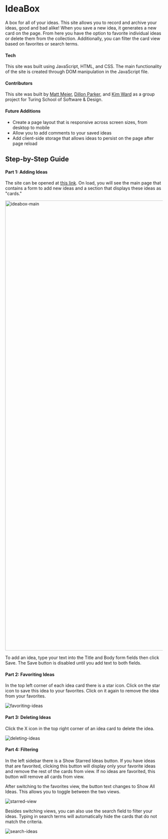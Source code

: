 # IdeaBox
A box for all of your ideas. This site allows you to record and archive your ideas, good and bad alike! When you save a new idea, it generates a new card on the page. From here you have the option to favorite individual ideas or delete them from the collection. Additionally, you can filter the card view based on favorites or search terms.

#### Tech

This site was built using JavaScript, HTML, and CSS. The main functionality of the site is created through DOM manipulation in the JavaScript file.

#### Contributors
This site was built by [Matt Meier](https://github.com/mmeier274), [Dillon Parker](https://github.com/Prkr93), and [Kim Ward](https://github.com/kmewrd) as a group project for Turing School of Software & Design.

#### Future Additions

  - Create a page layout that is responsive across screen sizes, from desktop to mobile
  - Allow you to add comments to your saved ideas
  - Add client-side storage that allows ideas to persist on the page after page reload

## Step-by-Step Guide
#### Part 1: Adding Ideas
The site can be opened at [this link](https://prkr93.github.io/ideabox/). On load, you will see the main page that contains a form to add new ideas and a section that displays these ideas as "cards."

<img width="1440" alt="ideabox-main" src="https://user-images.githubusercontent.com/79027364/148860183-57c3b619-abc9-4fa8-8183-d89fa6faa3a2.png">

To add an idea, type your text into the Title and Body form fields then click Save. The Save button is disabled until you add text to both fields.

#### Part 2: Favoriting Ideas
In the top left corner of each idea card there is a star icon. Click on the star icon to save this idea to your favorites. Click on it again to remove the idea from your favorites.

![favoriting-ideas](https://user-images.githubusercontent.com/79027364/148862429-53271708-4b08-452c-a7d0-cf6360cc1058.gif)

#### Part 3: Deleting Ideas

Click the X icon in the top right corner of an idea card to delete the idea.

![deleting-ideas](https://user-images.githubusercontent.com/79027364/148863264-ab5cffb5-8e71-4dcb-b14c-758c9d959121.gif)

#### Part 4: Filtering

In the left sidebar there is a Show Starred Ideas button. If you have ideas that are favorited, clicking this button will display only your favorite ideas and remove the rest of the cards from view. If no ideas are favorited, this button will remove all cards from view.

After switching to the favorites view, the button text changes to Show All Ideas. This allows you to toggle between the two views.

![starred-view](https://user-images.githubusercontent.com/79027364/148862667-37054fd9-f8b5-4711-9e69-b1775c0b289e.gif)

Besides switching views, you can also use the search field to filter your ideas. Typing in search terms will automatically hide the cards that do not match the criteria.

![search-ideas](https://user-images.githubusercontent.com/79027364/148862743-954db008-7695-46b1-b5b3-209bc2cdbc07.gif)
